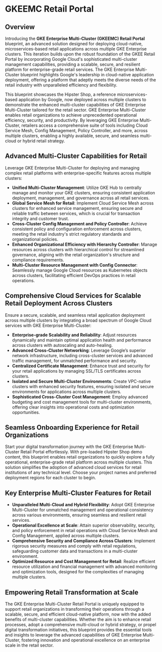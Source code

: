 # GKEEMC Retail Portal

## Overview

Introducing the **GKE Enterprise Multi-Cluster (GKEEMC) Retail Portal** blueprint, an advanced solution designed for deploying cloud-native, microservices-based retail applications across multiple GKE Enterprise clusters. This iteration builds upon the robust foundation of the GKEE Retail Portal by incorporating Google Cloud's sophisticated multi-cluster management capabilities, providing a scalable, secure, and resilient platform for enterprise-grade retail services. The GKE Enterprise Multi-Cluster blueprint highlights Google's leadership in cloud-native application deployment, offering a platform that adeptly meets the diverse needs of the retail industry with unparalleled efficiency and flexibility.

This blueprint showcases the Hipster Shop, a reference microservices-based application by Google, now deployed across multiple clusters to demonstrate the enhanced multi-cluster capabilities of GKE Enterprise Multi-Cluster tailored for the retail sector. GKE Enterprise Multi-Cluster enables retail organizations to achieve unprecedented operational efficiency, security, and productivity. By leveraging GKE Enterprise Multi-Cluster, retailers access a comprehensive suite of tools including Cloud Service Mesh, Config Management, Policy Controller, and more, across multiple clusters, enabling a highly available, secure, and seamless multi-cloud or hybrid retail strategy.

## Advanced Multi-Cluster Capabilities for Retail

Leverage GKE Enterprise Multi-Cluster for deploying and managing complex retail platforms with enterprise-specific features across multiple clusters:

- **Unified Multi-Cluster Management**: Utilize GKE Hub to centrally manage and monitor your GKE clusters, ensuring consistent application deployment, management, and governance across all retail services.
- **Global Service Mesh for Retail**: Implement Cloud Service Mesh across clusters for enhanced service management, ensuring secure and reliable traffic between services, which is crucial for transaction integrity and customer trust.
- **Cross-Cluster Config Management and Policy Controller**: Achieve consistent policy and configuration enforcement across clusters, meeting the retail industry's strict regulatory standards and organizational policies.
- **Enhanced Organizational Efficiency with Hierarchy Controller**: Manage resources across clusters with hierarchical control for streamlined governance, aligning with the retail organization's structure and compliance requirements.
- **Multi-Cluster Resource Management with Config Connector**: Seamlessly manage Google Cloud resources as Kubernetes objects across clusters, facilitating efficient DevOps practices in retail operations.

## Comprehensive Cloud Services for Scalable Retail Deployment Across Clusters

Ensure a secure, scalable, and seamless retail application deployment across multiple clusters by integrating a broad spectrum of Google Cloud services with GKE Enterprise Multi-Cluster:

- **Enterprise-grade Scalability and Reliability**: Adjust resources dynamically and maintain optimal application health and performance across clusters with autoscaling and auto-healing.
- **Advanced Cross-Cluster Networking**: Leverage Google’s superior network infrastructure, including cross-cluster services and advanced traffic management, for unmatched performance and security.
- **Centralized Certificate Management**: Enhance trust and security for your retail applications by managing SSL/TLS certificates across clusters.
- **Isolated and Secure Multi-Cluster Environments**: Create VPC-native clusters with enhanced security features, ensuring isolated and secure environments for applications across multiple clusters.
- **Sophisticated Cross-Cluster Cost Management**: Employ advanced budgeting and cost management tools for multi-cluster environments, offering clear insights into operational costs and optimization opportunities.

## Seamless Onboarding Experience for Retail Organizations

Start your digital transformation journey with the GKE Enterprise Multi-Cluster Retail Portal effortlessly. With pre-loaded Hipster Shop demo content, this blueprint enables retail organizations to quickly explore a fully operational, enterprise-grade retail platform across multiple clusters. This solution simplifies the adoption of advanced cloud services for retail institutions of any technical level. Choose your project names and preferred deployment regions for each cluster to begin.

## Key Enterprise Multi-Cluster Features for Retail

- **Unparalleled Multi-Cloud and Hybrid Flexibility**: Adopt GKE Enterprise Multi-Cluster for unmatched management and operational consistency across various environments, ensuring seamless and resilient retail services.
- **Operational Excellence at Scale**: Attain superior observability, security, and policy enforcement in retail operations with Cloud Service Mesh and Config Management, applied across multiple clusters.
- **Comprehensive Security and Compliance Across Clusters**: Implement rigorous security measures and comply with retail regulations, safeguarding customer data and transactions in a multi-cluster environment.
- **Optimized Resource and Cost Management for Retail**: Realize efficient resource utilization and financial management with advanced monitoring and optimization tools, designed for the complexities of managing multiple clusters.

## Empowering Retail Transformation at Scale

The GKE Enterprise Multi-Cluster Retail Portal is uniquely equipped to support retail organizations in transforming their operations through a scalable, secure, and efficient cloud-native platform, now with the added benefits of multi-cluster capabilities. Whether the aim is to enhance retail processes, adopt a comprehensive multi-cloud or hybrid strategy, or propel digital transformation initiatives, this blueprint provides the essential tools and insights to leverage the advanced capabilities of GKE Enterprise Multi-Cluster, fostering innovation and operational excellence on an enterprise scale in the retail sector.
